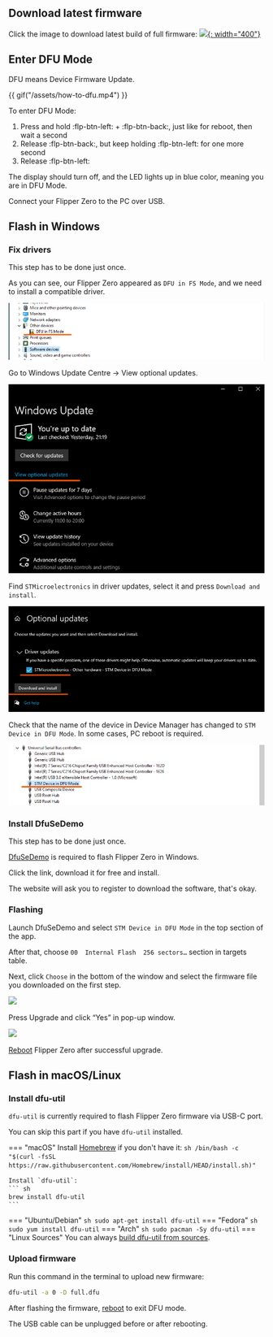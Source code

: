 ## Download latest firmware

Click the image to download latest build of full firmware:
[![](https://update.flipperzero.one/latest-firmware-banner.png){: width="400"}](https://update.flipperzero.one/master/full.dfu)

## Enter DFU Mode

DFU means Device Firmware Update.

{{ gif("/assets/how-to-dfu.mp4") }}

To enter DFU Mode:

1. Press and hold :flp-btn-left: + :flp-btn-back:, just like for reboot, then wait a second
2. Release :flp-btn-back:, but keep holding :flp-btn-left: for one more second
3. Release :flp-btn-left:

The display should turn off, and the LED lights up in blue color, meaning you are in DFU Mode.

Connect your Flipper Zero to the PC over USB.

## Flash in Windows

### Fix drivers

This step has to be done just once.

As you can see, our Flipper Zero appeared as `DFU in FS Mode`, and we need to install a compatible driver.

![](../../assets/flashing-firmware/win-device-manager.png)

Go to Windows Update Centre -> View optional updates.

![](../../assets/flashing-firmware/win-driver-update.png)

Find `STMicroelectronics` in driver updates, select it and press `Download and install`.

![](../../assets/flashing-firmware/win-driver-update-2.png)

Check that the name of the device in Device Manager has changed to `STM Device in DFU Mode`.
In some cases, PC reboot is required.

![](../../assets/flashing-firmware/win-device-manager-updated.png)

### Install DfuSeDemo

This step has to be done just once.

[DfuSeDemo](https://www.st.com/en/development-tools/stsw-stm32080.html) is required to flash Flipper Zero in Windows.

Click the link, download it for free and install.

The website will ask you to register to download the software, that's okay.

### Flashing

Launch DfuSeDemo and select `STM Device in DFU Mode` in the top section of the app. 

After that, choose `00  Internal Flash  256 sectors…` section in targets table.

Next, click `Choose` in the bottom of the window and select the firmware file you downloaded on the first step.

![](../../assets/flashing-firmware/dfuse-target.png)

Press Upgrade and click “Yes” in pop-up window.

![](../../assets/flashing-firmware/dfuse-upgrade.png)

[Reboot](rebooting.md) Flipper Zero after successful upgrade.

## Flash in macOS/Linux

### Install dfu-util

`dfu-util` is currently required to flash Flipper Zero firmware via USB-C port.

You can skip this part if you have `dfu-util` installed.

=== "macOS"
    Install [Homebrew](https://brew.sh) if you don't have it:
    ``` sh
    /bin/bash -c "$(curl -fsSL https://raw.githubusercontent.com/Homebrew/install/HEAD/install.sh)"
    ```

    Install `dfu-util`:
    ``` sh
    brew install dfu-util
    ```
=== "Ubuntu/Debian"
    ``` sh
    sudo apt-get install dfu-util
    ```
=== "Fedora"
    ``` sh
    sudo yum install dfu-util
    ```
=== "Arch"
    ``` sh
    sudo pacman -Sy dfu-util
    ```
=== "Linux Sources"
    You can always [build dfu-util from sources](http://dfu-util.sourceforge.net/build.html).

### Upload firmware

Run this command in the terminal to upload new firmware:
``` sh
dfu-util -a 0 -D full.dfu
```

After flashing the firmware, [reboot](rebooting.md) to exit DFU mode.

The USB cable can be unplugged before or after rebooting.
